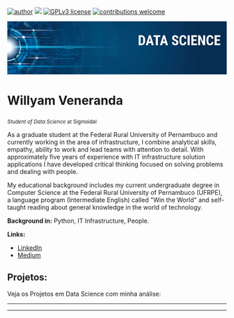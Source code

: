 [![author](https://img.shields.io/badge/author-WillyamVeneranda-red.svg)](https://www.linkedin.com/in/carlosfab) [![](https://img.shields.io/badge/python-3.7+-blue.svg)](https://www.python.org/downloads/release/python-365/) [![GPLv3 license](https://img.shields.io/badge/License-GPLv3-blue.svg)](http://perso.crans.org/besson/LICENSE.html) [![contributions welcome](https://img.shields.io/badge/contributions-welcome-brightgreen.svg?style=flat)](https://github.com/carlosfab/data_science/issues)

<p align="center">
  <img src="banner.png" >
</p>

# Willyam Veneranda
<sub>*Student of Data Science* at Sigmoidal </sub>

As a graduate student at the Federal Rural University of Pernambuco and currently working in the area of infrastructure, I combine analytical skills, empathy, ability to work and lead teams with attention to detail. With approximately five years of experience with IT infrastructure solution applications I have developed critical thinking focused on solving problems and dealing with people.


My educational background includes my current undergraduate degree in Computer Science at the Federal Rural University of Pernambuco (UFRPE), a language program (Intermediate English) called "Win the World" and self-taught reading about general knowledge in the world of technology.

**Background in:** Python, IT Infrastructure, People.

**Links:**
* [LinkedIn](https://www.linkedin.com/in/willyamveneranda/)
* [Medium](https://www.medium.com)


## Projetos:
Veja os Projetos em Data Science com minha análise:

* **

---




